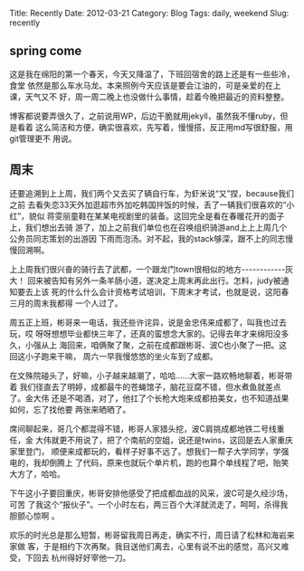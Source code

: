Title: Recently
Date: 2012-03-21
Category: Blog
Tags: daily, weekend
Slug: recently

## spring come

这是我在绵阳的第一个春天，今天又降温了，下班回宿舍的路上还是有一些些冷，食堂
依然是那么车水马龙。本来照例今天应该是要会江油的，可是亲爱的在上课，天气又不
好，周一周二晚上也没做什么事情，趁着今晚把最近的资料整整。

博客都说要弄很久了，之前说用WP，后边干脆就用jekyll，虽然我不懂ruby，但是看着
这么简洁和方便，确实很喜欢，先写着，慢慢搭，反正用md写很舒服，用git管理更不
用说。

## 周末

还要追溯到上上周，我们两个又去买了辆自行车，为虾米说“又”捏，because我们之前
去看失恋33天外加逛超市外加吃韩国拌饭的时候，丢了一辆我们很喜欢的“小红”，貌似
蒋雯丽童鞋在某某电视剧里的装备。这回完全是看在春暖花开的面子上，我们想出去骑
游了，加上之前我们单位也在召唤组织骑游and上上上周几个公务员同志策划的出游因
下雨而泡汤。对不起，我的stack够深，跟不上的同志慢慢回溯啊。

上上周我们很兴奋的骑行去了武都，一个跟龙门town很相似的地方------------灰大！
回来被告知有另外一条羊肠小道，遂决定上周末再此出行。怎料，judy被通知要去上该
死的什么什么会计资格考试培训，下周末才考试，也就是说，这阳春三月的周末我都得
一个人过了。

周五正上班，彬哥来一电话，我还些许诧异，说是金忠伟来成都了，叫我也过去玩，哎
呀呀想想毕业都快三年了，还真的蛮想念大家的。记得去年才来绵阳没多久，小强从上
海回来，咱俩聚了聚，之前在成都跟彬哥、波C也小聚了一把。这回这小子跑来干嘛，
周六一早我慢悠悠的坐火车到了成都。

在文殊院碰头了，好嘛，小子越来越潮了，哈哈......大家一路欢畅地聊着，彬哥带着
我们径直去了明婷，成都最牛的苍蝇馆子，脑花豆腐不错，但水煮鱼就差点了。金大伟
还是不喝酒，对了，他扛了个长枪大炮来成都拍美女，也不知道战果如何，忘了找他要
两张来晒晒了。

席间聊起来，哥几个都混得不错，彬哥人家猎头挖，波C肩挑成都地铁二号线重任，金
大伟就更不用说了，把了个南航的空姐，说还是twins，这回是去人家重庆家里登门，
顺便来成都玩的，看样子好事不远了。想我们一帮子大学同学，学强电的，我却倒腾上
了代码，原来也就玩个单片机，跑的也算个单线程了吧，贻笑大方了，哈哈。

下午这小子要回重庆，彬哥安排他感受了把成都血战的风采，波C可是久经沙场，可苦
了我这个“报伙子”。一个小时左右，两三百个大洋就流走了，呵呵，杀得我胆颤心惊啊
。

欢乐的时光总是那么短暂，彬哥留我周日再走，确实不行，周日请了松林和海岩来家做
客，于是相约下次再聚。我目送他们离去，心里有说不出的感觉，高兴又难受，下回去
杭州得好好宰他一刀。


